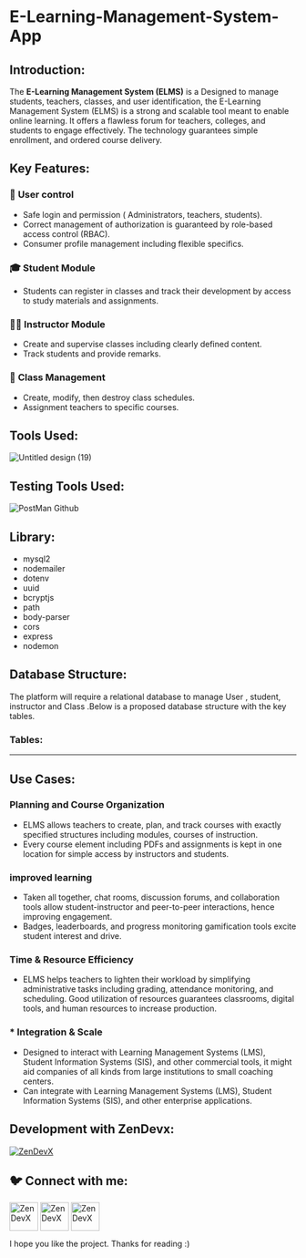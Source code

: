 # E-Learning-Management-System-App

<h2 align="left">Introduction:</h2>


The **E-Learning Management System (ELMS)** is a Designed to manage students, teachers, classes, and user identification, the E-Learning Management System (ELMS) is a strong and scalable tool meant to enable online learning. It offers a flawless forum for teachers, colleges, and students to engage effectively. The technology guarantees simple enrollment, and ordered course delivery.

<h2 align="left">Key Features:</h2>

### 🔑 **User control**

- Safe login and permission ( Administrators, teachers, students).
- Correct management of authorization is guaranteed by role-based access control (RBAC).
- Consumer profile management including flexible specifics.

### 🎓 **Student Module**

- Students can register in classes and track their development by access to study materials and assignments.

### 👨‍🏫 **Instructor Module**

- Create and supervise classes including clearly defined content.
- Track students and provide remarks.

### 🏫 **Class Management**

- Create, modify, then destroy class schedules.
- Assignment teachers to specific courses.

### 

<h2 align="left">Tools Used:</h2>

![Untitled design (19)](https://github.com/user-attachments/assets/f537dff3-87a5-45bb-b373-df253bf84a60)



<h2 align="left">Testing Tools Used:</h2>

![PostMan Github](https://github.com/user-attachments/assets/3381c639-715f-40b9-85d3-08384553ee12)


<h2 align="left">Library:</h2>

- mysql2
- nodemailer
- dotenv
- uuid
- bcryptjs
- path
- body-parser
- cors
- express
- nodemon

## **Database Structure:**

The platform will require a relational database to manage User , student, instructor and  Class  .Below is a proposed database structure with the key tables.

### **Tables**:

---


<h2 align="left">Use Cases:</h2>

### Planning and Course Organization

- ELMS allows teachers to create, plan, and track courses with exactly specified structures including modules, courses of instruction.
- Every course element including PDFs and assignments is kept in one location for simple access by instructors and students.

### **improved learning**

- Taken all together, chat rooms, discussion forums, and collaboration tools allow student-instructor and peer-to-peer interactions, hence improving engagement.
- Badges, leaderboards, and progress monitoring gamification tools excite student interest and drive.

### **Time & Resource Efficiency**

- ELMS helps teachers to lighten their workload by simplifying administrative tasks including grading, attendance monitoring, and scheduling. Good utilization of resources guarantees classrooms, digital tools, and human resources to increase production.

### * Integration & Scale

- Designed to interact with Learning Management Systems (LMS), Student Information Systems (SIS), and other commercial tools, it might aid companies of all kinds from large institutions to small coaching centers.
- Can integrate with Learning Management Systems (LMS), Student Information Systems (SIS), and other enterprise applications.

<h2 align="left">Development with ZenDevx:</h2>

<a href="https://www.zendevx.com/" target="blank"><img align="center" src="https://github.com/user-attachments/assets/7dd7220f-e83c-4490-9ac2-beab3bcf8c35" alt="ZenDevX" height="auto" width="auto" /></a>



<h2 align="left">🐦 Connect with me:</h2>
         
 
<p align="left">

<a href="https://www.linkedin.com/company/zendevx/" target="blank"><img align="center" src="https://github.com/user-attachments/assets/9a6080ca-4265-43e5-8652-9454651970a9" alt="ZenDevX" height="50" width="50" /></a>
<a href="https://www.youtube.com/@zendevx" target="blank"><img align="center" src="https://github.com/user-attachments/assets/1beefdd6-fa17-49c9-bde7-e8f30f539b96" alt="ZenDevX" height="50" width="50" /></a>
<a href="https://x.com/IamZenDevX" target="blank"><img align="center" src="https://github.com/user-attachments/assets/f1eeb865-3d23-407a-9a2b-d76b4e85c6dd" alt="ZenDevX" height="50" width="50" /></a>
</p>


I hope you like the project. Thanks for reading :)

